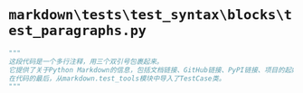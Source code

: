 # `markdown\tests\test_syntax\blocks\test_paragraphs.py`

```py
"""
这段代码是一个多行注释，用三个双引号包裹起来。
它提供了关于Python Markdown的信息，包括文档链接、GitHub链接、PyPI链接、项目的起始人和当前维护者的信息，以及版权和许可证信息。
在代码的最后，从markdown.test_tools模块中导入了TestCase类。
"""
```